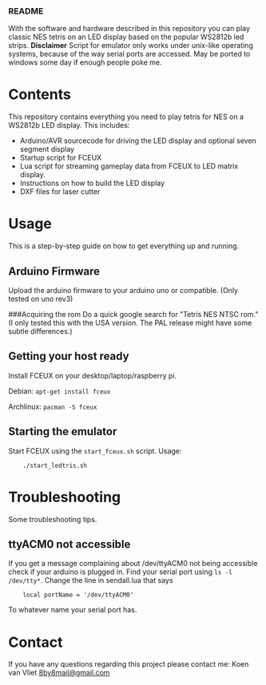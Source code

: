 ﻿### README
With the software and hardware described in this repository you can play classic NES tetris on an LED display based on the popular WS2812b led strips.
__Disclaimer__ Script for emulator only works under unix-like operating systems, because of the way serial ports are accessed. May be ported to windows some day if enough people poke me.

# Contents
This repository contains everything you need to play tetris for NES on a WS2812b LED display. This includes:

- Arduino/AVR sourcecode for driving the LED display and optional seven segment display
- Startup script for FCEUX
- Lua script for streaming gameplay data from FCEUX to LED matrix display.
- Instructions on how to build the LED display
- DXF files for laser cutter


# Usage
This is a step-by-step guide on how to get everything up and running.

## Arduino Firmware
Upload the arduino firmware to your arduino uno or compatible. (Only tested on uno rev3)

###Acquiring the rom
Do a quick google search for "Tetris NES NTSC rom." (I only tested this with the USA version. The PAL release might have some subtle differences.)

## Getting your host ready
Install FCEUX on your desktop/laptop/raspberry pi.

Debian:
`apt-get install fceux`

Archlinux:
`pacman -S fceux` 

## Starting the emulator
Start FCEUX using the `start_fceux.sh` script.
Usage:
```
	./start_ledtris.sh
```

# Troubleshooting
Some troubleshooting tips.

## ttyACM0 not accessible
If you get a message complaining about /dev/ttyACM0 not being accessible check if your arduino is plugged in.
Find your serial port using `ls -l /dev/tty*`. Change the line in sendall.lua that says
```
	local portName = '/dev/ttyACM0'
```
To whatever name your serial port has.

# Contact
If you have any questions regarding this project please contact me:
Koen van Vliet <8by8mail@gmail.com>
